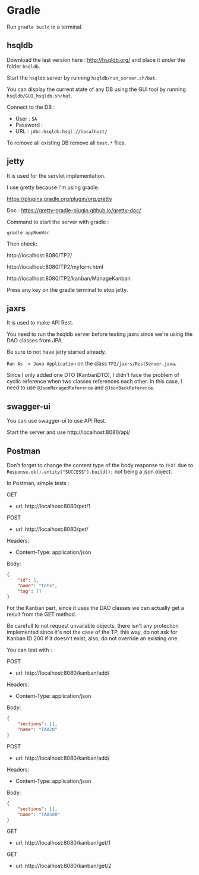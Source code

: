 # Gradle

Run ``gradle build`` in a terminal.

## hsqldb

Download the last version here : http://hsqldb.org/ and place it under the folder ``hsqldb``.

Start the ``hsqldb`` server by running ``hsqldb/run_server.sh/bat``.

You can display the current state of any DB using the GUI tool by running ``hsqldb/GUI_hsqldb.sh/bat``.

Connect to the DB :

- User : ``SA``
- Password : 
- URL : ``jdbc:hsqldb:hsql://localhost/``

To remove all existing DB remove all ``test.*`` files.

## jetty

It is used for the servlet implementation.

I use gretty because I'm using gradle.

https://plugins.gradle.org/plugin/org.gretty

Doc : https://gretty-gradle-plugin.github.io/gretty-doc/

Command to start the server with gradle :

``gradle appRunWar``

Then check:

http://localhost:8080/TP2/

http://localhost:8080/TP2/myform.html

http://localhost:8080/TP2/kanban/ManageKanban

Press any key on the gradle terminal to stop jetty.

## jaxrs

It is used to make API Rest.

You need to run the hsqldb server before testing jaxrs since we're using the DAO classes from JPA.

Be sure to not have jetty started already.

``Run As -> Java Application`` on the class ``TP2/jaxrs/RestServer.java``.

Since I only added one DTO (KanbanDTO), I didn't face the problem of cyclic reference when two classes references each other. In this case, I need to use ``@JsonManagedReference`` and ``@JsonBackReference``.

## swagger-ui

You can use swagger-ui to use API Rest.

Start the server and use http://localhost:8080/api/

## Postman

Don't forget to change the content type of the body response to ``TEXT`` due to ``Response.ok().entity("SUCCESS").build();`` not being a json object.

In Postman, simple tests :

GET
- url: http://localhost:8080/pet/1

POST
- url: http://localhost:8080/pet/

Headers:
- Content-Type: application/json

Body:
```json
{
    "id": 1,
    "name": "toto",
    "tag": []
}
```

For the Kanban part, since it uses the DAO classes we can actually get a result from the GET method.

Be carefull to not request unvailable objects, there isn't any protection implemented since it's not the case of the TP, this way, do not ask for Kanban ID 200 if it doesn't exist, also, do not override an existing one.

You can test with :

POST
- url: http://localhost:8080/kanban/add/

Headers:
- Content-Type: application/json

Body:
```json
{
    "sections": [],
    "name": "TAA20"
}
```

POST
- url: http://localhost:8080/kanban/add/

Headers:
- Content-Type: application/json

Body:
```json
{
    "sections": [],
    "name": "TAA500"
}
```

GET
- url: http://localhost:8080/kanban/get/1

GET
- url: http://localhost:8080/kanban/get/2
